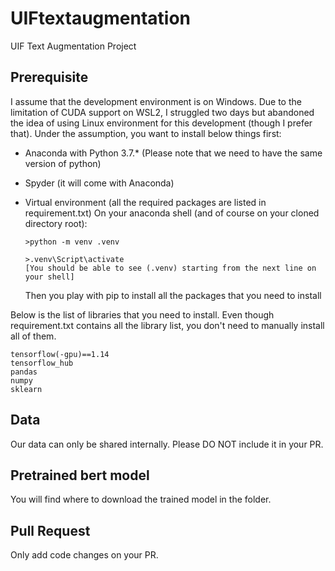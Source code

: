# UIFtextaugmentation
UIF Text Augmentation Project

## Prerequisite

I assume that the development environment is on Windows. Due to the limitation of CUDA support on WSL2, I struggled two days but abandoned the idea of using Linux environment for this development (though I prefer that).
Under the assumption, you want to install below things first:
  - Anaconda with Python 3.7.* (Please note that we need to have the same version of python)
  - Spyder (it will come with Anaconda)
  - Virtual environment (all the required packages are listed in requirement.txt)
    On your anaconda shell (and of course on your cloned directory root):
    
    ```
    >python -m venv .venv
    
    >.venv\Script\activate
    [You should be able to see (.venv) starting from the next line on your shell]
    
    ```
    
    Then you play with pip to install all the packages that you need to install

Below is the list of libraries that you need to install. Even though requirement.txt contains all the library list, you don't need to manually install all of them. 
  ```
  tensorflow(-gpu)==1.14
  tensorflow_hub
  pandas
  numpy
  sklearn
  ```
## Data

  Our data can only be shared internally. Please DO NOT include it in your PR.

## Pretrained bert model

  You will find where to download the trained model in the folder. 

## Pull Request

  Only add code changes on your PR.
